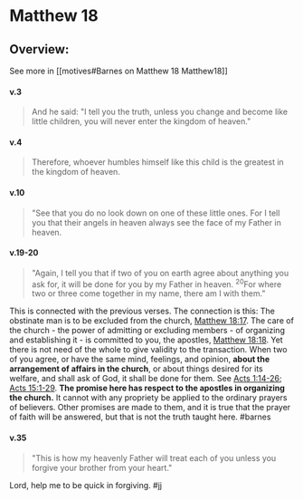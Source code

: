 # Matthew 18

## Overview:
See more in [[motives#Barnes on Matthew 18 Matthew18]]


#### v.3
>And he said: "I tell you the truth, unless you change and become like little children, you will never enter the kingdom of heaven."

#### v.4
>Therefore, whoever humbles himself like this child is the greatest in the kingdom of heaven.

#### v.10
>"See that you do no look down on one of these little ones. For I tell you that their angels in heaven always see the face of my Father in heaven.

#### v.19-20
>"Again, I tell you that if two of you on earth agree about anything you ask for, it will be done for you by my Father in heaven. <sup>20</sup>For where two or three come together in my name, there am I with them."

This is connected with the previous verses. The connection is this: The obstinate man is to be excluded from the church, [Matthew 18:17](https://biblehub.com/matthew/18-17.htm). The care of the church - the power of admitting or excluding members - of organizing and establishing it - is committed to you, the apostles, [Matthew 18:18](https://biblehub.com/matthew/18-18.htm). Yet there is not need of the whole to give validity to the transaction. When two of you agree, or have the same mind, feelings, and opinion, **about the arrangement of affairs in the church**, or about things desired for its welfare, and shall ask of God, it shall be done for them. See [Acts 1:14-26](http://biblehub.com/acts/1-14.htm); [Acts 15:1-29](http://biblehub.com/acts/15-1.htm). **The promise here has respect to the apostles in organizing the church.** It cannot with any propriety be applied to the ordinary prayers of believers. Other promises are made to them, and it is true that the prayer of faith will be answered, but that is not the truth taught here.
#barnes 

#### v.35
>"This is how my heavenly Father will treat each of you unless you forgive your brother from your heart."

Lord, help me to be quick in forgiving.
#jj 
